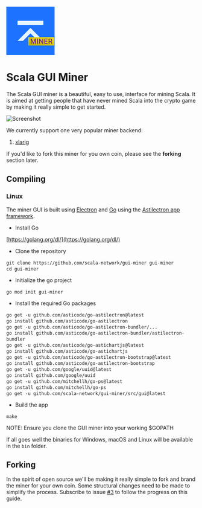 ![](git-assets/miner-logo.png)

#  Scala GUI Miner

The Scala GUI miner is a beautiful, easy to use, interface for mining Scala.
It is aimed at getting people that have never mined Scala into the crypto
game by making it really simple to get started.

![Screenshot](https://i.imgur.com/ruK7z4Y.png "Screenshot")

We currently support one very popular miner backend:

1. [xlarig](https://github.com/scala-network/xlarig)

If you'd like to fork this miner for you own coin, please see the __forking__
section later.

## Compiling

### Linux

The miner GUI is built using [Electron](https://electronjs.org) and
[Go](https://golang.org) using the
[Astilectron app framework](https://github.com/asticode/astilectron).

* Install Go

[https://golang.org/dl/](https://golang.org/dl/)

* Clone the repository

```shell
git clone https://github.com/scala-network/gui-miner gui-miner
cd gui-miner
```

* Initialize the go project

```shell
go mod init gui-miner
```

* Install the required Go packages

```shell
go get -u github.com/asticode/go-astilectron@latest
go install github.com/asticode/go-astilectron
go get -u github.com/asticode/go-astilectron-bundler/...
go install github.com/asticode/go-astilectron-bundler/astilectron-bundler
go get -u github.com/asticode/go-astichartjs@latest
go install github.com/asticode/go-astichartjs
go get -u github.com/asticode/go-astilectron-bootstrap@latest
go install github.com/asticode/go-astilectron-bootstrap
go get -u github.com/google/uuid@latest
go install github.com/google/uuid
go get -u github.com/mitchellh/go-ps@latest
go install github.com/mitchellh/go-ps
go get -u github.com/scala-network/gui-miner/src/gui@latest
```

* Build the app

```shell
make
```

NOTE: Ensure you clone the GUI miner into your working $GOPATH

If all goes well the binaries for Windows, macOS and Linux will be available in the `bin` folder.

## Forking

In the spirit of open source we'll be making it really simple to fork and
brand the miner for your own coin. Some structural changes need to be made to
simplify the process. Subscribe to issue [#3][i3] to follow the progress on this
guide.

[i3]: https://github.com/scala-network/gui-miner/issues/3
